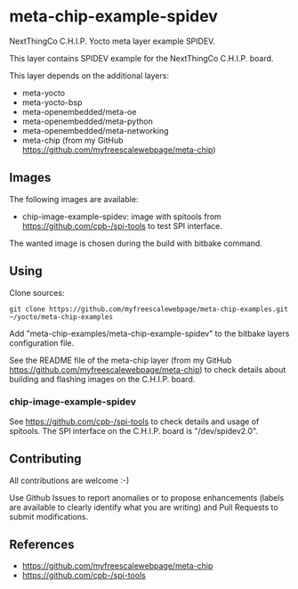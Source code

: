 meta-chip-example-spidev
==

NextThingCo C.H.I.P. Yocto meta layer example SPIDEV.

This layer contains SPIDEV example for the NextThingCo C.H.I.P. board.

This layer depends on the additional layers:
* meta-yocto
* meta-yocto-bsp
* meta-openembedded/meta-oe
* meta-openembedded/meta-python
* meta-openembedded/meta-networking
* meta-chip (from my GitHub https://github.com/myfreescalewebpage/meta-chip)


Images
--

The following images are available:
* chip-image-example-spidev: image with spitools from https://github.com/cpb-/spi-tools to test SPI interface.

The wanted image is chosen during the build with bitbake command.


Using
--

Clone sources:

	git clone https://github.com/myfreescalewebpage/meta-chip-examples.git ~/yocto/meta-chip-examples

Add "meta-chip-examples/meta-chip-example-spidev" to the bitbake layers configuration file.

See the README file of the meta-chip layer (from my GitHub https://github.com/myfreescalewebpage/meta-chip) to check details about building and flashing images on the C.H.I.P. board.

### chip-image-example-spidev

See https://github.com/cpb-/spi-tools to check details and usage of spitools. The SPI interface on the C.H.I.P. board is "/dev/spidev2.0".


Contributing
--

All contributions are welcome :-)

Use Github Issues to report anomalies or to propose enhancements (labels are available to clearly identify what you are writing) and Pull Requests to submit modifications.


References
--

* https://github.com/myfreescalewebpage/meta-chip
* https://github.com/cpb-/spi-tools
